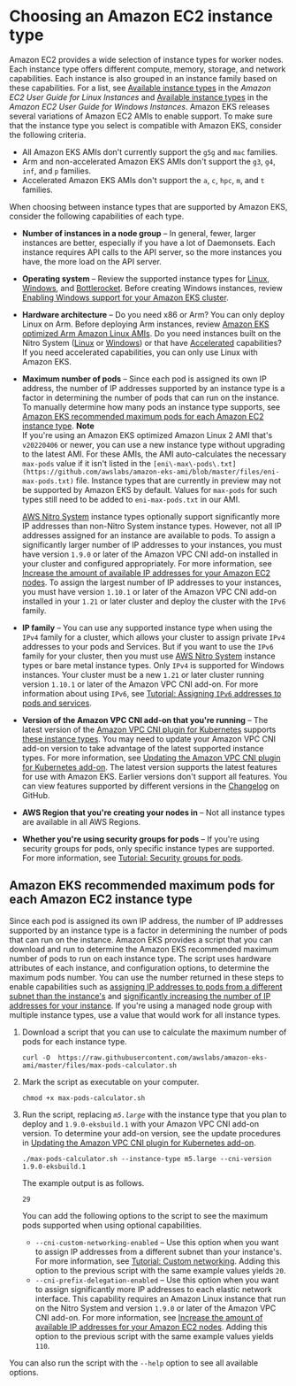# Choosing an Amazon EC2 instance type<a name="choosing-instance-type"></a>

Amazon EC2 provides a wide selection of instance types for worker nodes\. Each instance type offers different compute, memory, storage, and network capabilities\. Each instance is also grouped in an instance family based on these capabilities\. For a list, see [Available instance types](https://docs.aws.amazon.com/AWSEC2/latest/UserGuide/instance-types.html#AvailableInstanceTypes) in the *Amazon EC2 User Guide for Linux Instances* and [Available instance types](https://docs.aws.amazon.com/AWSEC2/latest/WindowsGuide/instance-types.html#AvailableInstanceTypes) in the *Amazon EC2 User Guide for Windows Instances*\. Amazon EKS releases several variations of Amazon EC2 AMIs to enable support\. To make sure that the instance type you select is compatible with Amazon EKS, consider the following criteria\.
+ All Amazon EKS AMIs don't currently support the `g5g` and `mac` families\.
+ Arm and non\-accelerated Amazon EKS AMIs don't support the `g3`, `g4`, `inf`, and `p` families\.
+ Accelerated Amazon EKS AMIs don't support the `a`, `c`, `hpc`, `m`, and `t` families\.

When choosing between instance types that are supported by Amazon EKS, consider the following capabilities of each type\.
+ **Number of instances in a node group** – In general, fewer, larger instances are better, especially if you have a lot of Daemonsets\. Each instance requires API calls to the API server, so the more instances you have, the more load on the API server\.
+ **Operating system** – Review the supported instance types for [Linux](https://docs.aws.amazon.com/AWSEC2/latest/UserGuide/instance-types.html), [Windows](https://docs.aws.amazon.com/AWSEC2/latest/WindowsGuide/instance-types.html), and [Bottlerocket](http://aws.amazon.com/bottlerocket/faqs/)\. Before creating Windows instances, review [Enabling Windows support for your Amazon EKS cluster](windows-support.md)\.
+ **Hardware architecture** – Do you need x86 or Arm? You can only deploy Linux on Arm\. Before deploying Arm instances, review [Amazon EKS optimized Arm Amazon Linux AMIs](eks-optimized-ami.md#arm-ami)\. Do you need instances built on the Nitro System \([Linux](https://docs.aws.amazon.com/AWSEC2/latest/UserGuide/instance-types.html#ec2-nitro-instances) or [Windows](https://docs.aws.amazon.com/AWSEC2/latest/WindowsGuide/instance-types.html#ec2-nitro-instances)\) or that have [Accelerated](https://docs.aws.amazon.com/AWSEC2/latest/WindowsGuide/accelerated-computing-instances.html) capabilities? If you need accelerated capabilities, you can only use Linux with Amazon EKS\.
+ **Maximum number of pods** – Since each pod is assigned its own IP address, the number of IP addresses supported by an instance type is a factor in determining the number of pods that can run on the instance\. To manually determine how many pods an instance type supports, see [Amazon EKS recommended maximum pods for each Amazon EC2 instance type](#determine-max-pods)\.
**Note**  
If you're using an Amazon EKS optimized Amazon Linux 2 AMI that's `v20220406` or newer, you can use a new instance type without upgrading to the latest AMI\. For these AMIs, the AMI auto\-calculates the necessary `max-pods` value if it isn't listed in the `[eni\-max\-pods\.txt](https://github.com/awslabs/amazon-eks-ami/blob/master/files/eni-max-pods.txt)` file\. Instance types that are currently in preview may not be supported by Amazon EKS by default\. Values for `max-pods` for such types still need to be added to `eni-max-pods.txt` in our AMI\.

  [AWS Nitro System](http://aws.amazon.com/ec2/nitro/) instance types optionally support significantly more IP addresses than non\-Nitro System instance types\. However, not all IP addresses assigned for an instance are available to pods\. To assign a significantly larger number of IP addresses to your instances, you must have version `1.9.0` or later of the Amazon VPC CNI add\-on installed in your cluster and configured appropriately\. For more information, see [Increase the amount of available IP addresses for your Amazon EC2 nodes](cni-increase-ip-addresses.md)\. To assign the largest number of IP addresses to your instances, you must have version `1.10.1` or later of the Amazon VPC CNI add\-on installed in your `1.21` or later cluster and deploy the cluster with the `IPv6` family\.
+ **IP family** – You can use any supported instance type when using the `IPv4` family for a cluster, which allows your cluster to assign private `IPv4` addresses to your pods and Services\. But if you want to use the `IPv6` family for your cluster, then you must use [AWS Nitro System](http://aws.amazon.com/ec2/nitro/) instance types or bare metal instance types\. Only `IPv4` is supported for Windows instances\. Your cluster must be a new `1.21` or later cluster running version `1.10.1` or later of the Amazon VPC CNI add\-on\. For more information about using `IPv6`, see [Tutorial: Assigning `IPv6` addresses to pods and services](cni-ipv6.md)\. 
+ **Version of the Amazon VPC CNI add\-on that you're running** – The latest version of the [Amazon VPC CNI plugin for Kubernetes](https://github.com/aws/amazon-vpc-cni-k8s) supports [these instance types](https://github.com/aws/amazon-vpc-cni-k8s/blob/master/pkg/awsutils/vpc_ip_resource_limit.go)\. You may need to update your Amazon VPC CNI add\-on version to take advantage of the latest supported instance types\. For more information, see [Updating the Amazon VPC CNI plugin for Kubernetes add\-on](managing-vpc-cni.md)\. The latest version supports the latest features for use with Amazon EKS\. Earlier versions don't support all features\. You can view features supported by different versions in the [Changelog](https://github.com/aws/amazon-vpc-cni-k8s/blob/master/CHANGELOG.md) on GitHub\.
+ **AWS Region that you're creating your nodes in** – Not all instance types are available in all AWS Regions\.
+ **Whether you're using security groups for pods** – If you're using security groups for pods, only specific instance types are supported\. For more information, see [Tutorial: Security groups for pods](security-groups-for-pods.md)\.

## Amazon EKS recommended maximum pods for each Amazon EC2 instance type<a name="determine-max-pods"></a>

Since each pod is assigned its own IP address, the number of IP addresses supported by an instance type is a factor in determining the number of pods that can run on the instance\. Amazon EKS provides a script that you can download and run to determine the Amazon EKS recommended maximum number of pods to run on each instance type\. The script uses hardware attributes of each instance, and configuration options, to determine the maximum pods number\. You can use the number returned in these steps to enable capabilities such as [assigning IP addresses to pods from a different subnet than the instance's](cni-custom-network.md) and [significantly increasing the number of IP addresses for your instance](cni-increase-ip-addresses.md)\. If you're using a managed node group with multiple instance types, use a value that would work for all instance types\.

1. Download a script that you can use to calculate the maximum number of pods for each instance type\.

   ```
   curl -O  https://raw.githubusercontent.com/awslabs/amazon-eks-ami/master/files/max-pods-calculator.sh
   ```

1. Mark the script as executable on your computer\.

   ```
   chmod +x max-pods-calculator.sh
   ```

1. Run the script, replacing *`m5.large`* with the instance type that you plan to deploy and `1.9.0-eksbuild.1` with your Amazon VPC CNI add\-on version\. To determine your add\-on version, see the update procedures in [Updating the Amazon VPC CNI plugin for Kubernetes add\-on](managing-vpc-cni.md)\.

   ```
   ./max-pods-calculator.sh --instance-type m5.large --cni-version 1.9.0-eksbuild.1
   ```

   The example output is as follows\.

   ```
   29
   ```

   You can add the following options to the script to see the maximum pods supported when using optional capabilities\.
   +  `--cni-custom-networking-enabled` – Use this option when you want to assign IP addresses from a different subnet than your instance's\. For more information, see [Tutorial: Custom networking](cni-custom-network.md)\. Adding this option to the previous script with the same example values yields `20`\.
   + `--cni-prefix-delegation-enabled` – Use this option when you want to assign significantly more IP addresses to each elastic network interface\. This capability requires an Amazon Linux instance that run on the Nitro System and version `1.9.0` or later of the Amazon VPC CNI add\-on\. For more information, see [Increase the amount of available IP addresses for your Amazon EC2 nodes](cni-increase-ip-addresses.md)\. Adding this option to the previous script with the same example values yields `110`\.

You can also run the script with the `--help` option to see all available options\.